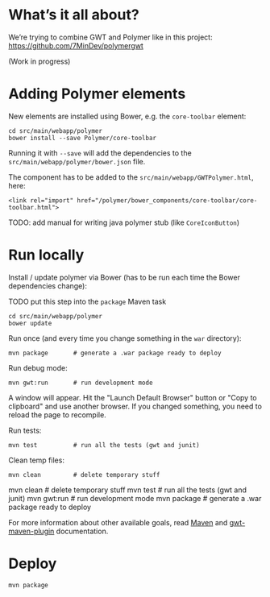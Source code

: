 # What’s it all about?

We’re trying to combine GWT and Polymer like in this project: https://github.com/7MinDev/polymergwt

(Work in progress)

# Adding Polymer elements

New elements are installed using Bower, e.g. the `core-toolbar` element:

```
cd src/main/webapp/polymer
bower install --save Polymer/core-toolbar
```

Running it with `--save` will add the dependencies to the `src/main/webapp/polymer/bower.json` file.

The component has to be added to the `src/main/webapp/GWTPolymer.html`, here:

```
<link rel="import" href="/polymer/bower_components/core-toolbar/core-toolbar.html">
```

TODO: add manual for writing java polymer stub (like `CoreIconButton`)

# Run locally

Install / update polymer via Bower (has to be run each time the Bower dependencies change):

TODO put this step into the `package` Maven task

```
cd src/main/webapp/polymer
bower update
```

Run once (and every time you change something in the `war` directory):

```
mvn package       # generate a .war package ready to deploy
```

Run debug mode:

```
mvn gwt:run       # run development mode
```

A window will appear. Hit the "Launch Default Browser" button or "Copy to clipboard" and use another browser. If you changed something, you need to reload the page to recompile.

Run tests:

```
mvn test          # run all the tests (gwt and junit)
```

Clean temp files:

```
mvn clean         # delete temporary stuff
```



mvn clean         # delete temporary stuff
mvn test          # run all the tests (gwt and junit)
mvn gwt:run       # run development mode
mvn package       # generate a .war package ready to deploy

For more information about other available goals, read [Maven](http://maven.apache.org) and [gwt-maven-plugin](http://mojo.codehaus.org/gwt-maven-plugin) documentation.

# Deploy

```
mvn package
```
